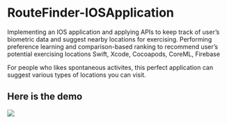 # RouteFinder-IOSApplication
Implementing an IOS application and applying APIs to keep track of user’s biometric data and suggest nearby locations for exercising.
Performing preference learning and comparison-based ranking to recommend user’s potential exercising locations
Swift, Xcode, Cocoapods, CoreML, Firebase

For people who likes spontaneous activites, this perfect application can suggest various types of locations you can visit.

## Here is the demo
![](app_ui.gif)
